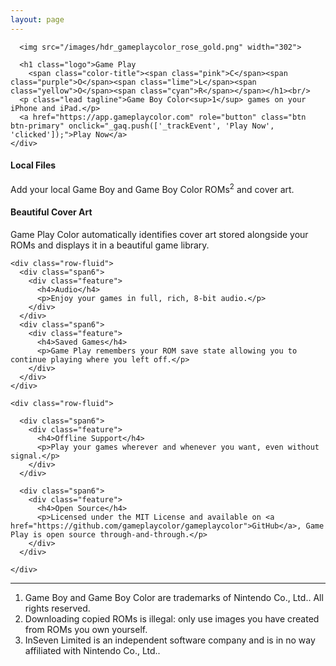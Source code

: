 ```yaml
---
layout: page
---
```


<div class="full-width wood">
  <div class="container-narrow">
    <div class="jumbotron">

      <img src="/images/hdr_gameplaycolor_rose_gold.png" width="302">

      <h1 class="logo">Game Play
        <span class="color-title"><span class="pink">C</span><span class="purple">O</span><span class="lime">L</span><span class="yellow">O</span><span class="cyan">R</span></span></h1><br/>
      <p class="lead tagline">Game Boy Color<sup>1</sup> games on your iPhone and iPad.</p>
      <a href="https://app.gameplaycolor.com" role="button" class="btn btn-primary" onclick="_gaq.push(['_trackEvent', 'Play Now', 'clicked']);">Play Now</a>
    </div>
  </div>
</div>

<div class="container-narrow">

  <div class="features">
    <div class="row-fluid">
      <div class="span6">
        <div class="feature">
          <h4>Local Files</h4>
          <p>Add your local Game Boy and Game Boy Color ROMs<sup>2</sup> and cover art.</p>
        </div>
      </div>
      <div class="span6">
        <div class="feature">
          <h4>Beautiful Cover Art</h4>
          <p>Game Play Color automatically identifies cover art stored alongside your ROMs and displays it in a beautiful game library.</p>
        </div>
      </div>
    </div>

    <div class="row-fluid">
      <div class="span6">
        <div class="feature">
          <h4>Audio</h4>
          <p>Enjoy your games in full, rich, 8-bit audio.</p>
        </div>
      </div>
      <div class="span6">
        <div class="feature">
          <h4>Saved Games</h4>
          <p>Game Play remembers your ROM save state allowing you to continue playing where you left off.</p>
        </div>
      </div>
    </div>

    <div class="row-fluid">

      <div class="span6">
        <div class="feature">
          <h4>Offline Support</h4>
          <p>Play your games wherever and whenever you want, even without signal.</p>
        </div>
      </div>

      <div class="span6">
        <div class="feature">
          <h4>Open Source</h4>
          <p>Licensed under the MIT License and available on <a href="https://github.com/gameplaycolor/gameplaycolor">GitHub</a>, Game Play is open source through-and-through.</p>
        </div>
      </div>

    </div>

  </div>

  <hr />

  <div class="row-fluid">
    <div class="span12">
      <ol>
        <li><a id="1"></a>Game Boy and Game Boy Color are trademarks of Nintendo Co., Ltd.. All rights reserved.</li>
        <li><a id="2"></a>Downloading copied ROMs is illegal: only use images you have created from ROMs you own yourself.</li>
        <li><a id="3"></a>InSeven Limited is an independent software company and is in no way affiliated with Nintendo Co., Ltd..</li>
      </ol>
    </div>
  </div>

</div>
